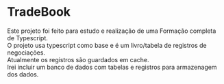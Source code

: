 # TradeBook

Este projeto foi feito para estudo e realização de uma Formação completa de Typescript.<br>
O projeto usa typescript como base e é um livro/tabela de registros de negociações.<br>
Atualmente os registros são guardados em cache.<br>
Irei incluir um banco de dados com tabelas e registros para armazenagem dos dados.<br>

